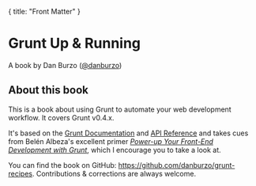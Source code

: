 {
  title: "Front Matter"
}

# Grunt Up & Running

A book by Dan Burzo ([@danburzo](http://twitter.com/danburzo))

## About this book

This is a book about using Grunt to automate your web development workflow. It covers Grunt v0.4.x.

It's based on the [Grunt Documentation](http://gruntjs.com/getting-started) and [API Reference](http://gruntjs.com/api/grunt) and takes cues from Belén Albeza's excellent primer [_Power-up Your Front-End Development with Grunt_](https://leanpub.com/grunt), which I encourage you to take a look at.

You can find the book on GitHub: https://github.com/danburzo/grunt-recipes. Contributions & corrections are always welcome.
